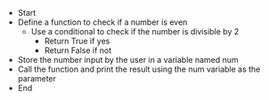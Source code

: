 * Start
* Define a function to check if a number is even
  * Use a conditional to check if the number is divisible by 2
    * Return True if yes
    * Return False if not
* Store the number input by the user in a variable named num
* Call the function and print the result using the num variable as the parameter
* End